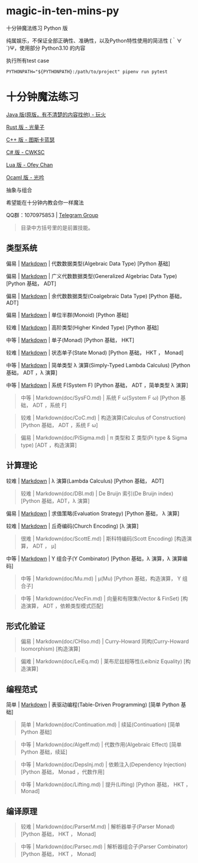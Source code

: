 # magic-in-ten-mins-py

十分钟魔法练习 Python 版

纯属娱乐，不保证全部正确性、准确性，以及Python特性使用的简洁性 (｀∀´)Ψ，使用部分 Python3.10 的内容

执行所有test case
```
PYTHONPATH="${PYTHONPATH}:/path/to/project" pipenv run pytest
```

# 十分钟魔法练习

[Java 版(原版，有不清楚的内容找他) - 玩火](https://github.com/niltok/magic-in-ten-mins)

[Rust 版 - 光量子](https://github.com/PhotonQuantum/magic-in-ten-mins-rs)

[C++ 版 - 图斯卡蓝瑟](https://github.com/tusikalanse/magic-in-ten-mins-cpp)

[C# 版 - CWKSC](https://github.com/CWKSC/magic-in-ten-mins-csharp)

[Lua 版 - Ofey Chan](https://github.com/ofey404/magic-in-ten-mins-lua)

[Ocaml 版 - 光吟](https://github.com/LighghtEeloo/magic-in-ten-mins-ml)

抽象与组合

希望能在十分钟内教会你一样魔法

QQ群：1070975853 | 
[Telegram Group](https://t.me/joinchat/HZm-VAAFTrIxoxQQ)

> 目录中方括号里的是前置技能。

## 类型系统

偏易 |
[Markdown](doc/ADT.md) |
代数数据类型(Algebraic Data Type) 
[Python 基础]

偏易 |
[Markdown](doc/GADT.md) |
广义代数数据类型(Generalized Algebriac Data Type) 
[Python 基础， ADT] 

偏易 |
[Markdown](doc/CoData.md) |
余代数数据类型(Coalgebraic Data Type)
[Python 基础， ADT]

偏易 |
[Markdown](doc/Monoid.md) |
单位半群(Monoid)
[Python 基础]

较难 |
[Markdown](doc/HKT.md) |
高阶类型(Higher Kinded Type)
[Python 基础]

中等 |
[Markdown](doc/Monad.md) |
单子(Monad)
[Python 基础， HKT]

较难 |
[Markdown](doc/StateMonad.md) |
状态单子(State Monad)
[Python 基础， HKT ， Monad]

中等 |
[Markdown](doc/STLC.md) |
简单类型 λ 演算(Simply-Typed Lambda Calculus)
[Python 基础， ADT ，λ 演算]

中等 |
[Markdown](doc/SystemF.md) |
系统 F(System F)
[Python 基础， ADT ，简单类型 λ 演算]

> 中等 |
Markdown(doc/SysFO.md) | 
系统 F ω(System F ω)
[Python 基础， ADT ，系统 F]

> 较难 |
Markdown(doc/CoC.md) |
构造演算(Calculus of Construction)
[Python 基础， ADT ，系统 F ω]

> 偏易 |
Markdown(doc/PiSigma.md) |
π 类型和 Σ 类型(Pi type & Sigma type)
[ADT ，构造演算]

## 计算理论

较难 |
[Markdown](doc/Lambda.md) |
λ 演算(Lambda Calculus)
[Python 基础， ADT]

> 较难 |
Markdown(doc/DBI.md) |
De Bruijn 索引(De Bruijn index)
[Python 基础，ADT，λ 演算]

 偏易 |
[Markdown](doc/EvalStrategy.md) |
求值策略(Evaluation Strategy)
[Python 基础， λ 演算]

 较难 |
[Markdown](doc/ChurchE.md) |
丘奇编码(Church Encoding)
[λ 演算]

> 很难 |
Markdown(doc/ScottE.md) |
斯科特编码(Scott Encoding)
[构造演算， ADT ， μ]

中等 |
[Markdown](doc/YCombinator.md) |
Y 组合子(Y Combinator)
[Python 基础，λ 演算，λ 演算编码]

> 中等 |
Markdown(doc/Mu.md) |
μ(Mu)
[Python 基础，构造演算， Y 组合子]

> 中等 |
Markdown(doc/VecFin.md) |
向量和有限集(Vector & FinSet)
[构造演算， ADT ，依赖类型模式匹配]

## 形式化验证

> 偏易 |
Markdown(doc/CHIso.md) |
Curry-Howard 同构(Curry-Howard Isomorphism)
[构造演算]

> 偏难 |
Markdown(doc/LeiEq.md) |
莱布尼兹相等性(Leibniz Equality)
[构造演算]

## 编程范式

简单 |
[Markdown](doc/TableDriven.md) |
表驱动编程(Table-Driven Programming)
[简单 Python 基础]

> 简单 |
Markdown(doc/Continuation.md) |
续延(Continuation)
[简单 Python 基础]

> 中等 |
Markdown(doc/Algeff.md) |
代数作用(Algebraic Effect)
[简单 Python 基础，续延]

> 中等 |
Markdown(doc/DepsInj.md) |
依赖注入(Dependency Injection)
[Python 基础， Monad ，代数作用]

> 中等 |
Markdown(doc/Lifting.md) |
提升(Lifting)
[Python 基础， HKT ， Monad]

## 编译原理

> 较难 |
Markdown(doc/ParserM.md) |
解析器单子(Parser Monad)
[Python 基础， HKT ， Monad]

> 中等 |
Markdown(doc/Parsec.md) |
解析器组合子(Parser Combinator)
[Python 基础， HKT ， Monad]

